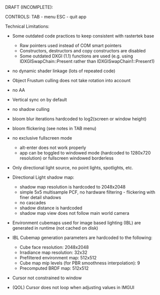 DRAFT (INCOMPLETE):

CONTROLS:
TAB - menu
ESC - quit app

Technical Limitations:
- Some outdated code practices to keep consistent with rastertek base 
	- Raw pointers used instead of COM smart pointers
	- Constructors, destructors and copy constructors are disabled
	- Some outdated DXGI (1.1) functions are used (e.g. using IDXGISwapChain::Present rather than IDXGISwapChain1::Present1)
	
- no dynamic shader linkage (lots of repeated code)

- Object Frustum culling does not take rotation into account

- no AA

- Vertical sync on by default

- no shadow culling

- bloom blur iterations hardcoded to log2(screen or window height)
- bloom flickering (see notes in TAB menu)

- no exclusive fullscreen mode
	- alt-enter does not work properly
	- app can be toggled to windowed mode (hardcoded to 1280x720 resolution) or fullscreen windowed borderless

- Only directional light source, no point lights, spotlights, etc.

- Directional Light shadow map:
	- shadow map resolution is hardcoded to 2048x2048
	- simple 5x5 multisample PCF, no hardware filtering - flickering with finer detail shadows
	- no cascades
	- shadow distance is hardcoded
	- shadow map view does not follow main world camera
	
- Environment cubemaps used for image based lighting (IBL) are generated in runtime (not cached on disk)
- IBL Cubemap generation parameters are hardcoded to the following:
	- Cube face resolution: 2048x2048
	- Irradiance map resolution: 32x32
	- Prefiltered environment map: 512x512
	- Cube map mip levels (for PBR smoothness interpolation): 9
	- Precomputed BRDF map: 512x512
	
- Cursor not constrained to window
- (QOL) Cursor does not loop when adjusting values in IMGUI
